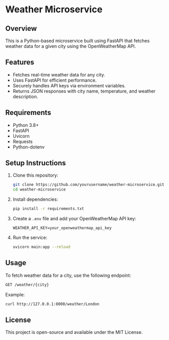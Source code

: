 # Weather Microservice

## Overview
This is a Python-based microservice built using FastAPI that fetches weather data for a given city using the OpenWeatherMap API.

## Features
- Fetches real-time weather data for any city.
- Uses FastAPI for efficient performance.
- Securely handles API keys via environment variables.
- Returns JSON responses with city name, temperature, and weather description.

## Requirements
- Python 3.8+
- FastAPI
- Uvicorn
- Requests
- Python-dotenv

## Setup Instructions
1. Clone this repository:
   ```bash
   git clone https://github.com/yourusername/weather-microservice.git
   cd weather-microservice
   ```
2. Install dependencies:
   ```bash
   pip install -r requirements.txt
   ```
3. Create a `.env` file and add your OpenWeatherMap API key:
   ```
   WEATHER_API_KEY=your_openweathermap_api_key
   ```
4. Run the service:
   ```bash
   uvicorn main:app --reload
   ```

## Usage
To fetch weather data for a city, use the following endpoint:
```bash
GET /weather/{city}
```
Example:
```bash
curl http://127.0.0.1:8000/weather/London
```

## License
This project is open-source and available under the MIT License.

